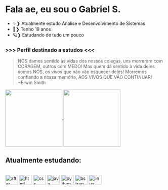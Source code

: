 # Fala ae, eu sou o Gabriel S.

- ✨❯ Atualmente estudo Análise e Desenvolvimento de Sistemas
- 🍃❯ Tenho 19 anos
- 🪐❯ Estudando de tudo um pouco

### >>> Perfil destinado a estudos <<<

> NÓS damos sentido às vidas dos nossos colegas, uns morreram com CORAGEM, outros com MEDO! Mas quem dá sentido à vida deles somos NÓS, os vivos que não vão esquecer deles! Morremos confiando a nossa memória, AOS VIVOS QUE VÃO CONTINUAR! ~Erwin Smith

<a href="https://github.com/GSalustrianoSouza">
  <img height="180em" align="center" src="https://github-readme-stats.vercel.app/api?username=GSalustrianoSouza&show_icons=true&theme=dracula&count_private=true&include_all_commits=true" />
</a>
<a href="https://github.com/GSalustrianoSouza">
  <img height="180em" align="center" src="https://github-readme-stats.vercel.app/api/top-langs/?username=GSalustrianoSouza&layout=compact&theme=dracula" />
</a>

## Atualmente estudando:
<div style="display: inline_block"><br>
  <img align="center" alt="after" height="30" width="40" src="https://cdn.jsdelivr.net/gh/devicons/devicon/icons/aftereffects/aftereffects-original.svg">
  <img align="center" alt="html" height="30" width="40" src="https://cdn.jsdelivr.net/gh/devicons/devicon/icons/html5/html5-original.svg">
  <img align="center" alt="css" height="30" width="40" src="https://cdn.jsdelivr.net/gh/devicons/devicon/icons/css3/css3-original.svg">
  <img align="center" alt="java" height="30" width="40" src="https://cdn.jsdelivr.net/gh/devicons/devicon/icons/java/java-original.svg">
  <img align="center" alt="python" height="30" width="40" src="https://cdn.jsdelivr.net/gh/devicons/devicon/icons/python/python-original.svg">
  <img align="center" alt="bstrap" height="30" width="40" src="https://cdn.jsdelivr.net/gh/devicons/devicon/icons/bootstrap/bootstrap-original.svg">
  <img align="center" alt="linux" height="30" width="40" src="https://cdn.jsdelivr.net/gh/devicons/devicon/icons/linux/linux-original.svg">
</div>

  
          
        
          



